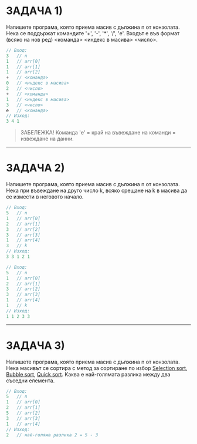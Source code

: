 # ЗАДАЧА 1)
Напишете програма, която приема масив с дължина n от конзолата. Нека се поддържат командите '+', '-', '*', '/', 'e'.
Входът е във формат (всяко на нов ред) <команда> <индекс в масива> <число>.

```c++
// Вход:
3   // n
1   // arr[0]
1   // arr[1]
1   // arr[2]
+   // <команда> 
0   // <индекс в масива>
2   // <число>
+   // <команда> 
1   // <индекс в масива>
3   // <число>
е   // <команда>
// Изход:
3 4 1
```

>ЗАБЕЛЕЖКА! Команда 'e' = край на въвеждане на команди = извеждане на данни.

---
# ЗАДАЧА 2)
Напишете програма, която приема масив с дължина n от конзолата. Нека при въвеждане на друго число k, всяко срещане на k в масива да се измести в неговото начало.

```c++
// Вход:
5   // n
1   // arr[0]
2   // arr[1]
3   // arr[2]
3   // arr[3]
1   // arr[4]
3   // k
// Изход:
3 3 1 2 1
```
```c++
// Вход:
5   // n
1   // arr[0]
2   // arr[1]
3   // arr[2]
3   // arr[3]
1   // arr[4]
1   // k
// Изход:
1 1 2 3 3
```

---
# ЗАДАЧА 3)
Напишете програма, която приема масив с дължина n от конзолата. Нека масивът се сортира с метод за сортиране по избор [Selection sort](https://www.geeksforgeeks.org/selection-sort/), [Bubble sort](https://www.geeksforgeeks.org/bubble-sort/), [Quick sort](https://www.geeksforgeeks.org/quick-sort/). Каква е най-голямата разлика между два съседни елемента.
```c++
// Вход:
5   // n
1   // arr[0]
2   // arr[1]
5   // arr[2]
3   // arr[3]
1   // arr[4]
// Изход:
2   // най-голяма разлика 2 = 5 - 3
```
>